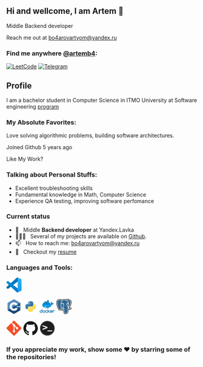 ## Hi and wellcome, I am Artem 👋
Middle Backend developer

Reach me out at bo4arovartyom@yandex.ru
### Find me anywhere [@artemb4](https://t.me/Chapaev_task_is_unsolved):

[![LeetCode](https://img.shields.io/badge/LeetCode-000000?style=for-the-badge&logo=LeetCode&logoColor=#d16c06)](https://leetcode.com/almost_bot/)
[![Telegram](https://img.shields.io/badge/Telegram-2CA5E0?style=for-the-badge&logo=telegram&logoColor=white)](https://t.me/Chapaev_task_is_unsolved)

## Profile

I am a bachelor student in Computer Science in ITMO University at Software engineering [program](https://abit.itmo.ru/program/bachelor/software_engineering)

### My Absolute Favorites:

Love solving algorithmic problems, building software architectures.

Joined Github 5 years ago

Like My Work?

### Talking about Personal Stuffs:

* Excellent troubleshooting skills
* Fundamental knowledge in Math, Computer Science
* Experience QA testing, improving software perfomance

### Current status

- 🍎 &nbsp; Middle **Backend developer** at Yandex.Lavka
- 👨🏻‍💻 &nbsp; Several of my projects are available on [Github](https://github.com/artemb4?tab=repositories).
- 📫 &nbsp; How to reach me: bo4arovartyom@yandex.ru
- 📝 &nbsp; Checkout my [resume](https://artemb4.github.io/resume/)

### Languages and Tools:

<code><img height="40" src="https://raw.githubusercontent.com/devicons/devicon/master/icons/vscode/vscode-original.svg" alt="vscode"></code>

<code><img height="40" src="https://raw.githubusercontent.com/github/explore/80688e429a7d4ef2fca1e82350fe8e3517d3494d/topics/cpp/cpp.png" alt="cpp"></code>
<code><img height="40" src="https://raw.githubusercontent.com/github/explore/80688e429a7d4ef2fca1e82350fe8e3517d3494d/topics/python/python.png" alt="python"></code>
<code><img height="40" src="https://raw.githubusercontent.com/github/explore/80688e429a7d4ef2fca1e82350fe8e3517d3494d/topics/docker/docker.png" alt="docker"></code>
<code><img height="40" src="https://raw.githubusercontent.com/github/explore/80688e429a7d4ef2fca1e82350fe8e3517d3494d/topics/postgresql/postgresql.png" alt="postgresql"></code>

<code><img height="40" src="https://raw.githubusercontent.com/devicons/devicon/master/icons/git/git-original.svg" alt="git"></code>
<code><img height="40" src="https://raw.githubusercontent.com/devicons/devicon/master/icons/github/github-original.svg" alt="github"></code>
<code><img height="40" src="https://raw.githubusercontent.com/github/explore/80688e429a7d4ef2fca1e82350fe8e3517d3494d/topics/terminal/terminal.png" alt="terminal"></code>

### If you appreciate my work, show some ❤️ by starring some of the repositories!

</div>
